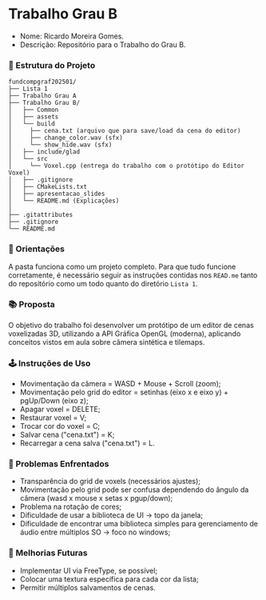 # Trabalho Grau B
- Nome: Ricardo Moreira Gomes.
- Descrição: Repositório para o Trabalho do Grau B.

### 📁 Estrutura do Projeto
```text
fundcompgraf202501/
├── Lista 1
├── Trabalho Grau A
├── Trabalho Grau B/
│   ├── Common
│   ├── assets
│   └── build
│     ├── cena.txt (arquivo que para save/load da cena do editor)
│     ├── change_color.wav (sfx)
│     └── show_hide.wav (sfx)
│   ├── include/glad
│   └── src
│     └── Voxel.cpp (entrega do trabalho com o protótipo do Editor Voxel)
│   ├── .gitignore
│   ├── CMakeLists.txt
│   ├── apresentacao_slides
│   └── README.md (Explicações)
│
├── .gitattributes
├── .gitignore
└── README.md
```

### 🧭 Orientações
A pasta funciona como um projeto completo. Para que tudo funcione corretamente, é necessário seguir as instruções contidas nos `READ.me` tanto do repositório como um todo quanto do diretório `Lista 1`.

### 📚 Proposta
O objetivo do trabalho foi desenvolver um protótipo de um editor de cenas voxelizadas 3D, utilizando a API Gráfica OpenGL (moderna), aplicando conceitos vistos em aula sobre câmera sintética e tilemaps.

### 🕹️ Instruções de Uso
- Movimentação da câmera = WASD + Mouse + Scroll (zoom);
- Movimentação pelo grid do editor = setinhas (eixo x e eixo y) + pgUp/Down (eixo z);
- Apagar voxel = DELETE;
- Restaurar voxel = V;
- Trocar cor do voxel = C;
- Salvar cena ("cena.txt") = K;
- Recarregar a cena salva ("cena.txt") = L.

### 🛑 Problemas Enfrentados
- Transparência do grid de voxels (necessários ajustes);
- Movimentação pelo grid pode ser confusa dependendo do ângulo da câmera (wasd x mouse x setas x pgup/down);
- Problema na rotação de cores;
- Dificuldade de usar a biblioteca de UI → topo da janela;
- Dificuldade de encontrar uma biblioteca simples para gerenciamento de áudio entre múltiplos SO → foco no windows;

### 📗 Melhorias Futuras
- Implementar UI via FreeType, se possível;
- Colocar uma textura específica para cada cor da lista;
- Permitir múltiplos salvamentos de cenas.
